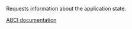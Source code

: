 Requests information about the application state.

[ABCI documentation](https://docs.cometbft.com/master/spec/abci/abci.html#info)